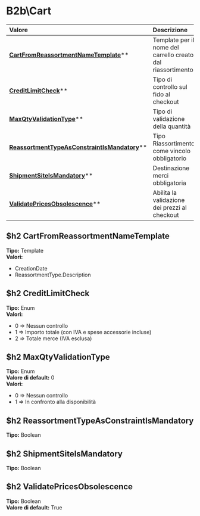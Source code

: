 # B2b\Cart

| Valore | Descrizione |
| :--- | :--- |
| [**CartFromReassortmentNameTemplate**](b2bcart.md#cartfromreassortmentnametemplate)\*\* | Template per il nome del carrello creato dal riassortimento |
| [**CreditLimitCheck**](b2bcart.md#creditlimitcheck)\*\* | Tipo di controllo sul fido al checkout |
| [**MaxQtyValidationType**](b2bcart.md#maxqtyvalidationtype)\*\* | Tipo di validazione della quantità |
| [**ReassortmentTypeAsConstraintIsMandatory**](b2bcart.md#reassortmenttypeasconstraintismandatory)\*\* | Tipo Riassortimento come vincolo obbligatorio |
| [**ShipmentSiteIsMandatory**](b2bcart.md#shipmentsiteismandatory)\*\* | Destinazione merci obbligatoria |
| [**ValidatePricesObsolescence**](b2bcart.md#validatepricesobsolescence)\*\* | Abilita la validazione dei prezzi al checkout |

## $h2 CartFromReassortmentNameTemplate

**Tipo:** Template  
**Valori:**

* CreationDate
* ReassortmentType.Description

## $h2 CreditLimitCheck

**Tipo:** Enum  
**Valori:**

* 0 =&gt; Nessun controllo
* 1 =&gt; Importo totale \(con IVA e spese accessorie incluse\)
* 2 =&gt; Totale merce \(IVA esclusa\)

## $h2 MaxQtyValidationType

**Tipo:** Enum  
**Valore di default:** 0  
**Valori:**

* 0 =&gt; Nessun controllo
* 1 =&gt; In confronto alla disponibilità

## $h2 ReassortmentTypeAsConstraintIsMandatory

**Tipo:** Boolean

## $h2 ShipmentSiteIsMandatory

**Tipo:** Boolean

## $h2 ValidatePricesObsolescence

**Tipo:** Boolean  
**Valore di default:** True

